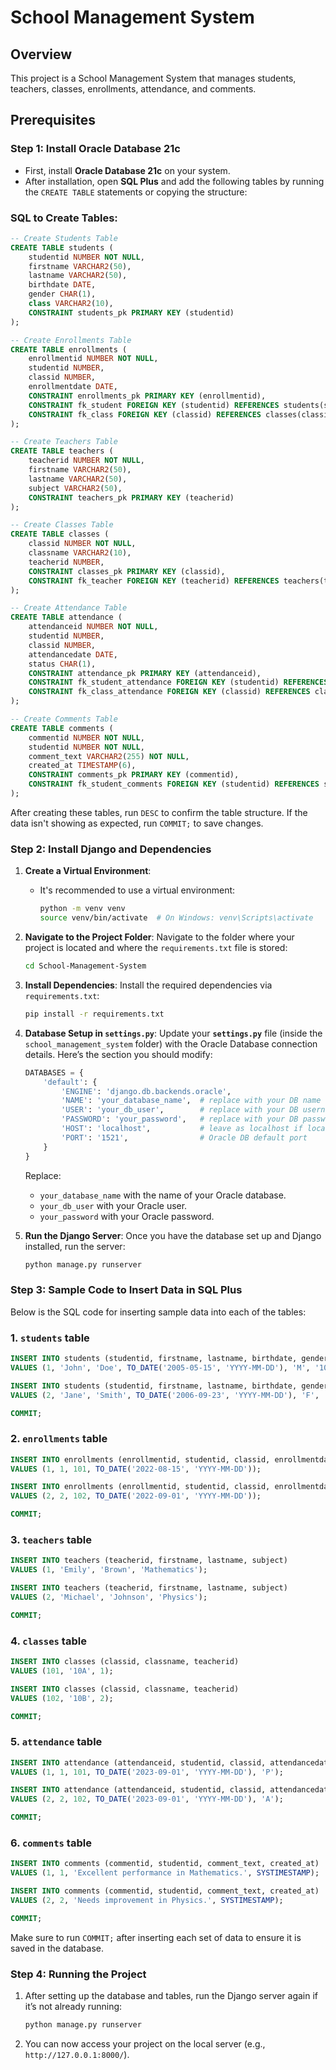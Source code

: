 # School Management System

## Overview
This project is a School Management System that manages students, teachers, classes, enrollments, attendance, and comments.

## Prerequisites

### Step 1: Install Oracle Database 21c
- First, install **Oracle Database 21c** on your system.
- After installation, open **SQL Plus** and add the following tables by running the `CREATE TABLE` statements or copying the structure:

### SQL to Create Tables:

```sql
-- Create Students Table
CREATE TABLE students (
    studentid NUMBER NOT NULL,
    firstname VARCHAR2(50),
    lastname VARCHAR2(50),
    birthdate DATE,
    gender CHAR(1),
    class VARCHAR2(10),
    CONSTRAINT students_pk PRIMARY KEY (studentid)
);

-- Create Enrollments Table
CREATE TABLE enrollments (
    enrollmentid NUMBER NOT NULL,
    studentid NUMBER,
    classid NUMBER,
    enrollmentdate DATE,
    CONSTRAINT enrollments_pk PRIMARY KEY (enrollmentid),
    CONSTRAINT fk_student FOREIGN KEY (studentid) REFERENCES students(studentid),
    CONSTRAINT fk_class FOREIGN KEY (classid) REFERENCES classes(classid)
);

-- Create Teachers Table
CREATE TABLE teachers (
    teacherid NUMBER NOT NULL,
    firstname VARCHAR2(50),
    lastname VARCHAR2(50),
    subject VARCHAR2(50),
    CONSTRAINT teachers_pk PRIMARY KEY (teacherid)
);

-- Create Classes Table
CREATE TABLE classes (
    classid NUMBER NOT NULL,
    classname VARCHAR2(10),
    teacherid NUMBER,
    CONSTRAINT classes_pk PRIMARY KEY (classid),
    CONSTRAINT fk_teacher FOREIGN KEY (teacherid) REFERENCES teachers(teacherid)
);

-- Create Attendance Table
CREATE TABLE attendance (
    attendanceid NUMBER NOT NULL,
    studentid NUMBER,
    classid NUMBER,
    attendancedate DATE,
    status CHAR(1),
    CONSTRAINT attendance_pk PRIMARY KEY (attendanceid),
    CONSTRAINT fk_student_attendance FOREIGN KEY (studentid) REFERENCES students(studentid),
    CONSTRAINT fk_class_attendance FOREIGN KEY (classid) REFERENCES classes(classid)
);

-- Create Comments Table
CREATE TABLE comments (
    commentid NUMBER NOT NULL,
    studentid NUMBER NOT NULL,
    comment_text VARCHAR2(255) NOT NULL,
    created_at TIMESTAMP(6),
    CONSTRAINT comments_pk PRIMARY KEY (commentid),
    CONSTRAINT fk_student_comments FOREIGN KEY (studentid) REFERENCES students(studentid)
);
```

After creating these tables, run `DESC` to confirm the table structure. If the data isn't showing as expected, run `COMMIT;` to save changes.

### Step 2: Install Django and Dependencies

1. **Create a Virtual Environment**:
   - It's recommended to use a virtual environment:
     ```bash
     python -m venv venv
     source venv/bin/activate  # On Windows: venv\Scripts\activate
     ```

2. **Navigate to the Project Folder**:
   Navigate to the folder where your project is located and where the `requirements.txt` file is stored:
   ```bash
   cd School-Management-System  
   ```

3. **Install Dependencies**:
   Install the required dependencies via `requirements.txt`:
   ```bash
   pip install -r requirements.txt
   ```

4. **Database Setup in `settings.py`**:
   Update your **`settings.py`** file (inside the `school_management_system` folder) with the Oracle Database connection details. Here’s the section you should modify:

   ```python
   DATABASES = {
       'default': {
           'ENGINE': 'django.db.backends.oracle',
           'NAME': 'your_database_name',  # replace with your DB name
           'USER': 'your_db_user',        # replace with your DB username
           'PASSWORD': 'your_password',   # replace with your DB password
           'HOST': 'localhost',           # leave as localhost if local installation
           'PORT': '1521',                # Oracle DB default port
       }
   }
   ```

   Replace:
   - `your_database_name` with the name of your Oracle database.
   - `your_db_user` with your Oracle user.
   - `your_password` with your Oracle password.

5. **Run the Django Server**:
   Once you have the database set up and Django installed, run the server:
   ```bash
   python manage.py runserver
   ```

### Step 3: Sample Code to Insert Data in SQL Plus

Below is the SQL code for inserting sample data into each of the tables:

### 1. **`students` table**
```sql
INSERT INTO students (studentid, firstname, lastname, birthdate, gender, class) 
VALUES (1, 'John', 'Doe', TO_DATE('2005-05-15', 'YYYY-MM-DD'), 'M', '10A');

INSERT INTO students (studentid, firstname, lastname, birthdate, gender, class) 
VALUES (2, 'Jane', 'Smith', TO_DATE('2006-09-23', 'YYYY-MM-DD'), 'F', '10B');

COMMIT;
```

### 2. **`enrollments` table**
```sql
INSERT INTO enrollments (enrollmentid, studentid, classid, enrollmentdate) 
VALUES (1, 1, 101, TO_DATE('2022-08-15', 'YYYY-MM-DD'));

INSERT INTO enrollments (enrollmentid, studentid, classid, enrollmentdate) 
VALUES (2, 2, 102, TO_DATE('2022-09-01', 'YYYY-MM-DD'));

COMMIT;
```

### 3. **`teachers` table**
```sql
INSERT INTO teachers (teacherid, firstname, lastname, subject) 
VALUES (1, 'Emily', 'Brown', 'Mathematics');

INSERT INTO teachers (teacherid, firstname, lastname, subject) 
VALUES (2, 'Michael', 'Johnson', 'Physics');

COMMIT;
```

### 4. **`classes` table**
```sql
INSERT INTO classes (classid, classname, teacherid) 
VALUES (101, '10A', 1);

INSERT INTO classes (classid, classname, teacherid) 
VALUES (102, '10B', 2);

COMMIT;
```

### 5. **`attendance` table**
```sql
INSERT INTO attendance (attendanceid, studentid, classid, attendancedate, status) 
VALUES (1, 1, 101, TO_DATE('2023-09-01', 'YYYY-MM-DD'), 'P');

INSERT INTO attendance (attendanceid, studentid, classid, attendancedate, status) 
VALUES (2, 2, 102, TO_DATE('2023-09-01', 'YYYY-MM-DD'), 'A');

COMMIT;
```

### 6. **`comments` table**
```sql
INSERT INTO comments (commentid, studentid, comment_text, created_at) 
VALUES (1, 1, 'Excellent performance in Mathematics.', SYSTIMESTAMP);

INSERT INTO comments (commentid, studentid, comment_text, created_at) 
VALUES (2, 2, 'Needs improvement in Physics.', SYSTIMESTAMP);

COMMIT;
```

Make sure to run `COMMIT;` after inserting each set of data to ensure it is saved in the database.

### Step 4: Running the Project

1. After setting up the database and tables, run the Django server again if it’s not already running:
   ```bash
   python manage.py runserver
   ```

2. You can now access your project on the local server (e.g., `http://127.0.0.1:8000/`).

